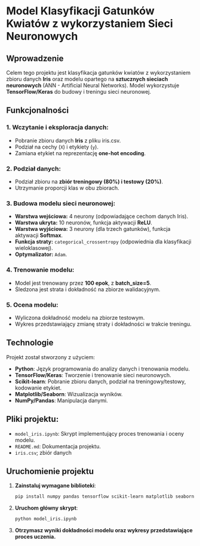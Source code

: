 # Model Klasyfikacji Gatunków Kwiatów z wykorzystaniem Sieci Neuronowych

## Wprowadzenie
Celem tego projektu jest klasyfikacja gatunków kwiatów z wykorzystaniem zbioru danych **Iris** oraz modelu opartego na **sztucznych sieciach neuronowych** (ANN - Artificial Neural Networks). Model wykorzystuje **TensorFlow/Keras** do budowy i treningu sieci neuronowej.

## Funkcjonalności

### 1. Wczytanie i eksploracja danych:
   - Pobranie zbioru danych **Iris** z pliku iris.csv.
   - Podział na cechy (`X`) i etykiety (`y`).
   - Zamiana etykiet na reprezentację **one-hot encoding**.

### 2. Podział danych:
   - Podział zbioru na **zbiór treningowy (80%) i testowy (20%)**.
   - Utrzymanie proporcji klas w obu zbiorach.

### 3. Budowa modelu sieci neuronowej:
   - **Warstwa wejściowa:** 4 neurony (odpowiadające cechom danych Iris).
   - **Warstwa ukryta:** 10 neuronów, funkcja aktywacji **ReLU**.
   - **Warstwa wyjściowa:** 3 neurony (dla trzech gatunków), funkcja aktywacji **Softmax**.
   - **Funkcja straty:** `categorical_crossentropy` (odpowiednia dla klasyfikacji wieloklasowej).
   - **Optymalizator:** `Adam`.

### 4. Trenowanie modelu:
   - Model jest trenowany przez **100 epok**, z **batch_size=5**.
   - Śledzona jest strata i dokładność na zbiorze walidacyjnym.

### 5. Ocena modelu:
   - Wyliczona dokładność modelu na zbiorze testowym.
   - Wykres przedstawiający zmianę straty i dokładności w trakcie treningu.

## Technologie
Projekt został stworzony z użyciem:
- **Python**: Język programowania do analizy danych i trenowania modelu.
- **TensorFlow/Keras**: Tworzenie i trenowanie sieci neuronowych.
- **Scikit-learn**: Pobranie zbioru danych, podział na treningowy/testowy, kodowanie etykiet.
- **Matplotlib/Seaborn**: Wizualizacja wyników.
- **NumPy/Pandas**: Manipulacja danymi.

## Pliki projektu:
- `model_iris.ipynb`: Skrypt implementujący proces trenowania i oceny modelu.
- `README.md`: Dokumentacja projektu.
- `iris.csv`; zbiór danych 

## Uruchomienie projektu
1. **Zainstaluj wymagane biblioteki**:
   ```bash
   pip install numpy pandas tensorflow scikit-learn matplotlib seaborn
   ```
2. **Uruchom główny skrypt**:
   ```bash
   python model_iris.ipynb
   ```
3. **Otrzymasz wyniki dokładności modelu oraz wykresy przedstawiające proces uczenia.**

